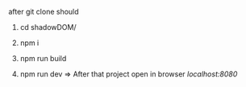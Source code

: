 after git clone should 

1. cd shadowDOM/

2. npm i

3. npm run build

4. npm run dev => After that project open in browser *localhost:8080*